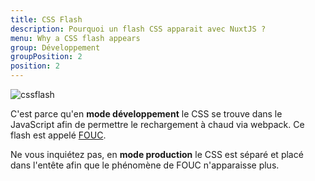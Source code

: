 ```yaml
---
title: CSS Flash
description: Pourquoi un flash CSS apparait avec NuxtJS ?
menu: Why a CSS flash appears
group: Développement
groupPosition: 2
position: 2
---
```


![cssflash](/flash_css.gif)

C'est parce qu'en **mode développement** le CSS se trouve dans le JavaScript afin de permettre le rechargement à chaud via webpack. Ce flash est appelé [FOUC](https://fr.wikipedia.org/wiki/FOUC).

Ne vous inquiétez pas, en **mode production** le CSS est séparé et placé dans l'entête afin que le phénomène de FOUC n'apparaisse plus.
